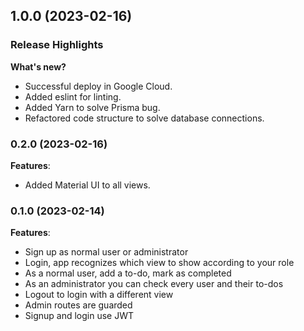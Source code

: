 ## 1.0.0 (2023-02-16)

### Release Highlights
**What's new?**
* Successful deploy in Google Cloud.
* Added eslint for linting.
* Added Yarn to solve Prisma bug.
* Refactored code structure to solve database connections.

### 0.2.0 (2023-02-16)

**Features**:
* Added Material UI to all views.

### 0.1.0 (2023-02-14)

**Features**:
* Sign up as normal user or administrator
* Login, app recognizes which view to show according to your role
* As a normal user, add a to-do, mark as completed
* As an administrator you can check every user and their to-dos
* Logout to login with a different view
* Admin routes are guarded
* Signup and login use JWT
